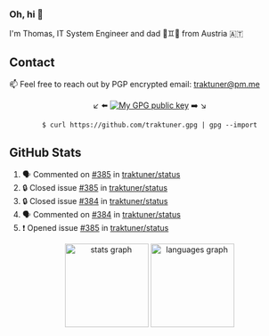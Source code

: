 ### Oh, hi 👋

I'm Thomas, IT System Engineer and dad 👶♊️👶 from Austria 🇦🇹

<!--
**traktuner/traktuner** is a ✨ _special_ ✨ repository because its `README.md` (this file) appears on your GitHub profile.

Here are some ideas to get you started:

- 🔭 I’m currently working on ...
- 🌱 I’m currently learning ...
- 👯 I’m looking to collaborate on ...
- 🤔 I’m looking for help with ...
- 💬 Ask me about ...
- 📫 How to reach me: ...
- 😄 Pronouns: ...
- ⚡ Fun fact: ...
-->

## Contact
📫 Feel free to reach out by PGP encrypted email:
traktuner@pm.me

<div align="center" markdown="1">

↙️ ⬅️ [![My GPG public key](https://img.shields.io/badge/PGP%20public%20key-6D4AFF?style=for-the-badge)](https://github.com/traktuner.gpg) ➡️ ↘️

```shell
$ curl https://github.com/traktuner.gpg | gpg --import
```

</div>

## GitHub Stats
<!--START_SECTION:activity-->
1. 🗣 Commented on [#385](https://github.com/traktuner/status/issues/385#issuecomment-2183856343) in [traktuner/status](https://github.com/traktuner/status)
2. 🔒 Closed issue [#385](https://github.com/traktuner/status/issues/385) in [traktuner/status](https://github.com/traktuner/status)
3. 🔒 Closed issue [#384](https://github.com/traktuner/status/issues/384) in [traktuner/status](https://github.com/traktuner/status)
4. 🗣 Commented on [#384](https://github.com/traktuner/status/issues/384#issuecomment-2183856300) in [traktuner/status](https://github.com/traktuner/status)
5. ❗ Opened issue [#385](https://github.com/traktuner/status/issues/385) in [traktuner/status](https://github.com/traktuner/status)
<!--END_SECTION:activity-->

<div align="center">
  <img src="https://github-readme-stats.vercel.app/api?username=traktuner&hide_title=false&hide_rank=false&show_icons=true&include_all_commits=true&count_private=true&disable_animations=false&theme=dracula&locale=en&hide_border=false&order=1" height="150" alt="stats graph"  />
  <img src="https://github-readme-stats.vercel.app/api/top-langs?username=traktuner&locale=en&hide_title=false&layout=compact&card_width=320&langs_count=5&theme=dracula&hide_border=false&order=2" height="150" alt="languages graph"  />
</div>
